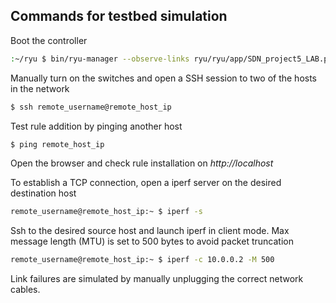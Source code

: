 ## Commands for testbed simulation

Boot the controller

```bash
:~/ryu $ bin/ryu-manager --observe-links ryu/ryu/app/SDN_project5_LAB.py
```

Manually turn on the switches and open a SSH session to two of the hosts in the network

```bash
$ ssh remote_username@remote_host_ip
```

Test rule addition by pinging another host
```bash
$ ping remote_host_ip
```
Open the browser and check rule installation on *http://localhost*

To establish a TCP connection, open a iperf server on the desired destination host
```bash
remote_username@remote_host_ip:~ $ iperf -s
```
Ssh to the desired source host and launch iperf in client mode. Max message length (MTU) is set to 500 bytes to avoid packet truncation
```bash
remote_username@remote_host_ip:~ $ iperf -c 10.0.0.2 -M 500
```

Link failures are simulated by manually unplugging the correct network cables.